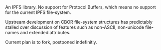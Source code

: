 An IPFS library. No support for Protocol Buffers, which means no support
for the current IPFS file-system.

Upstream development on CBOR file-system structures has predictably stalled
over discussion of features such as non-ASCII, non-unicode file-names
and extended attributes.

Current plan is to fork, postponed indefinitly.
